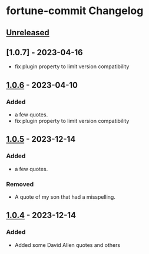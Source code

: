 <!-- Keep a Changelog guide -> https://keepachangelog.com -->

# fortune-commit Changelog

## [Unreleased]

## [1.0.7] - 2023-04-16

- fix plugin property to limit version compatibility

## [1.0.6] - 2023-04-10

### Added

- a few quotes.
- fix plugin property to limit version compatibility

## [1.0.5] - 2023-12-14

### Added

- a few quotes.

### Removed

- A quote of my son that had a misspelling.

## [1.0.4] - 2023-12-14

### Added

- Added some David Allen quotes and others

[Unreleased]: https://github.com/GuyKroizman/fortune-commit/compare/v1.0.6...HEAD
[1.0.6]: https://github.com/GuyKroizman/fortune-commit/compare/v1.0.4...v1.0.6
[1.0.5]: https://github.com/GuyKroizman/fortune-commit/commits/v1.0.5
[1.0.4]: https://github.com/GuyKroizman/fortune-commit/commits/v1.0.4
